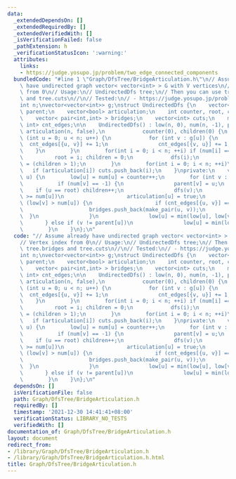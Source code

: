 ```yaml
---
data:
  _extendedDependsOn: []
  _extendedRequiredBy: []
  _extendedVerifiedWith: []
  _isVerificationFailed: false
  _pathExtension: h
  _verificationStatusIcon: ':warning:'
  attributes:
    links:
    - https://judge.yosupo.jp/problem/two_edge_connected_components
  bundledCode: "#line 1 \"Graph/DfsTree/BridgeArticulation.h\"\n// Assume already\
    \ have undirected graph vector< vector<int> > G with V vertices\n// Vertex index\
    \ from 0\n// Usage:\n// UndirectedDfs tree;\n// Then you can use tree.bridges\
    \ and tree.cuts\n//\n// Tested:\n// - https://judge.yosupo.jp/problem/two_edge_connected_components\n\
    int n;\nvector<vector<int>> g;\nstruct UndirectedDfs {\n    vector<int> low, num,\
    \ parent;\n    vector<bool> articulation;\n    int counter, root, children;\n\n\
    \    vector< pair<int,int> > bridges;\n    vector<int> cuts;\n    map<pair<int,int>,\
    \ int> cnt_edges;\n\n    UndirectedDfs() : low(n, 0), num(n, -1), parent(n, 0),\
    \ articulation(n, false),\n            counter(0), children(0) {\n        for\
    \ (int u = 0; u < n; u++) {\n            for (int v : g[u]) {\n              \
    \  cnt_edges[{u, v}] += 1;\n                cnt_edges[{v, u}] += 1;\n        \
    \    }\n        }\n        for(int i = 0; i < n; ++i) if (num[i] == -1) {\n  \
    \          root = i; children = 0;\n            dfs(i);\n            articulation[root]\
    \ = (children > 1);\n        }\n        for(int i = 0; i < n; ++i)\n         \
    \   if (articulation[i]) cuts.push_back(i);\n    }\nprivate:\n    void dfs(int\
    \ u) {\n        low[u] = num[u] = counter++;\n        for (int v : g[u]) {\n \
    \           if (num[v] == -1) {\n                parent[v] = u;\n            \
    \    if (u == root) children++;\n                dfs(v);\n                if (low[v]\
    \ >= num[u])\n                    articulation[u] = true;\n                if\
    \ (low[v] > num[u]) {\n                    if (cnt_edges[{u, v}] == 2) {\n   \
    \                     bridges.push_back(make_pair(u, v));\n                  \
    \  }\n                }\n                low[u] = min(low[u], low[v]);\n     \
    \       } else if (v != parent[u])\n                low[u] = min(low[u], num[v]);\n\
    \        }\n    }\n};\n"
  code: "// Assume already have undirected graph vector< vector<int> > G with V vertices\n\
    // Vertex index from 0\n// Usage:\n// UndirectedDfs tree;\n// Then you can use\
    \ tree.bridges and tree.cuts\n//\n// Tested:\n// - https://judge.yosupo.jp/problem/two_edge_connected_components\n\
    int n;\nvector<vector<int>> g;\nstruct UndirectedDfs {\n    vector<int> low, num,\
    \ parent;\n    vector<bool> articulation;\n    int counter, root, children;\n\n\
    \    vector< pair<int,int> > bridges;\n    vector<int> cuts;\n    map<pair<int,int>,\
    \ int> cnt_edges;\n\n    UndirectedDfs() : low(n, 0), num(n, -1), parent(n, 0),\
    \ articulation(n, false),\n            counter(0), children(0) {\n        for\
    \ (int u = 0; u < n; u++) {\n            for (int v : g[u]) {\n              \
    \  cnt_edges[{u, v}] += 1;\n                cnt_edges[{v, u}] += 1;\n        \
    \    }\n        }\n        for(int i = 0; i < n; ++i) if (num[i] == -1) {\n  \
    \          root = i; children = 0;\n            dfs(i);\n            articulation[root]\
    \ = (children > 1);\n        }\n        for(int i = 0; i < n; ++i)\n         \
    \   if (articulation[i]) cuts.push_back(i);\n    }\nprivate:\n    void dfs(int\
    \ u) {\n        low[u] = num[u] = counter++;\n        for (int v : g[u]) {\n \
    \           if (num[v] == -1) {\n                parent[v] = u;\n            \
    \    if (u == root) children++;\n                dfs(v);\n                if (low[v]\
    \ >= num[u])\n                    articulation[u] = true;\n                if\
    \ (low[v] > num[u]) {\n                    if (cnt_edges[{u, v}] == 2) {\n   \
    \                     bridges.push_back(make_pair(u, v));\n                  \
    \  }\n                }\n                low[u] = min(low[u], low[v]);\n     \
    \       } else if (v != parent[u])\n                low[u] = min(low[u], num[v]);\n\
    \        }\n    }\n};\n"
  dependsOn: []
  isVerificationFile: false
  path: Graph/DfsTree/BridgeArticulation.h
  requiredBy: []
  timestamp: '2021-12-30 14:41:41+08:00'
  verificationStatus: LIBRARY_NO_TESTS
  verifiedWith: []
documentation_of: Graph/DfsTree/BridgeArticulation.h
layout: document
redirect_from:
- /library/Graph/DfsTree/BridgeArticulation.h
- /library/Graph/DfsTree/BridgeArticulation.h.html
title: Graph/DfsTree/BridgeArticulation.h
---
```

